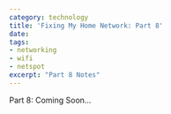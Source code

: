```yaml
---
category: technology
title: 'Fixing My Home Network: Part 8'
date:
tags:
- networking
- wifi
- netspot
excerpt: "Part 8 Notes"
---
```


Part 8: Coming Soon...